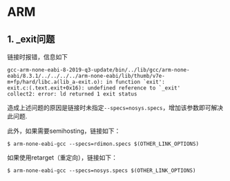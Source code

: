 # ARM

## 1. _exit问题

链接时报错，信息如下

```shell
gcc-arm-none-eabi-8-2019-q3-update/bin/../lib/gcc/arm-none-eabi/8.3.1/../../../../arm-none-eabi/lib/thumb/v7e-m+fp/hard/libc.a(lib_a-exit.o): in function `exit':
exit.c:(.text.exit+0x16): undefined reference to `_exit'
collect2: error: ld returned 1 exit status
```

造成上述问题的原因是链接时未指定`--specs=nosys.specs`，增加该参数即可解决此问题.

此外，如果需要semihosting，链接如下：

```shell
$ arm-none-eabi-gcc --specs=rdimon.specs $(OTHER_LINK_OPTIONS)
```

如果使用retarget（重定向），链接如下：

```shell
$ arm-none-eabi-gcc --specs=nosys.specs $(OTHER_LINK_OPTIONS)
```
